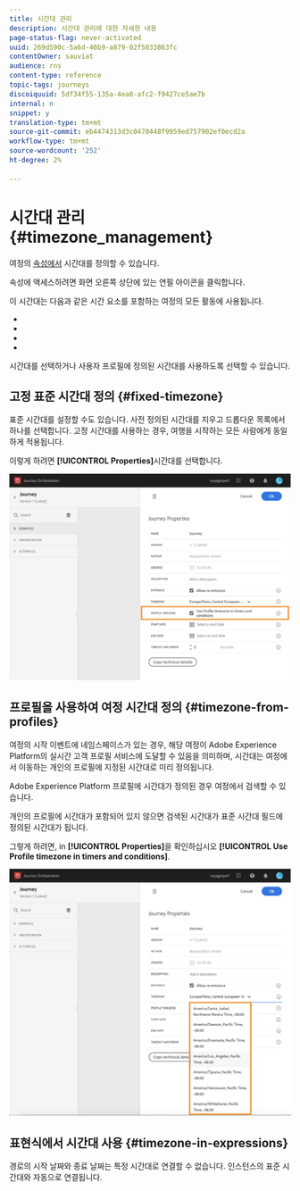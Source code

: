 ```yaml
---
title: 시간대 관리
description: 시간대 관리에 대한 자세한 내용
page-status-flag: never-activated
uuid: 269d590c-5a6d-40b9-a879-02f5033863fc
contentOwner: sauviat
audience: rns
content-type: reference
topic-tags: journeys
discoiquuid: 5df34f55-135a-4ea8-afc2-f9427ce5ae7b
internal: n
snippet: y
translation-type: tm+mt
source-git-commit: eb4474313d3c0470448f9959ed757902ef0ecd2a
workflow-type: tm+mt
source-wordcount: '252'
ht-degree: 2%

---
```




# 시간대 관리 {#timezone_management}

여정의 [속성에서](../building-journeys/changing-properties.md) 시간대를 정의할 수 있습니다.

속성에 액세스하려면 화면 오른쪽 상단에 있는 연필 아이콘을 클릭합니다.

이 시간대는 다음과 같은 시간 요소를 포함하는 여정의 모든 활동에 사용됩니다.

* [](../building-journeys/condition-activity.md#time_condition)
* [](../building-journeys/condition-activity.md#date_condition)
* [](../building-journeys/wait-activity.md#custom)
* [](../building-journeys/wait-activity.md#fixed_date)

시간대를 선택하거나 사용자 프로필에 정의된 시간대를 사용하도록 선택할 수 있습니다.

## 고정 표준 시간대 정의 {#fixed-timezone}

표준 시간대를 설정할 수도 있습니다. 사전 정의된 시간대를 지우고 드롭다운 목록에서 하나를 선택합니다. 고정 시간대를 사용하는 경우, 여행을 시작하는 모든 사람에게 동일하게 적용됩니다.

이렇게 하려면 **[!UICONTROL Properties]**&#x200B;시간대를 선택합니다.

![](../assets/journey73.png)

## 프로필을 사용하여 여정 시간대 정의 {#timezone-from-profiles}

여정의 시작 이벤트에 네임스페이스가 있는 경우, 해당 여정이 Adobe Experience Platform의 실시간 고객 프로필 서비스에 도달할 수 있음을 의미하며, 시간대는 여정에서 이동하는 개인의 프로필에 지정된 시간대로 미리 정의됩니다.

Adobe Experience Platform 프로필에 시간대가 정의된 경우 여정에서 검색할 수 있습니다.

개인의 프로필에 시간대가 포함되어 있지 않으면 검색된 시간대가 표준 시간대 필드에 정의된 시간대가 됩니다.

그렇게 하려면, in **[!UICONTROL Properties]**&#x200B;을 확인하십시오 **[!UICONTROL Use Profile timezone in timers and conditions]**.

![](../assets/journey72.png)

## 표현식에서 시간대 사용 {#timezone-in-expressions}

경로의 시작 날짜와 종료 날짜는 특정 시간대로 연결할 수 없습니다. 인스턴스의 표준 시간대와 자동으로 연결됩니다.
